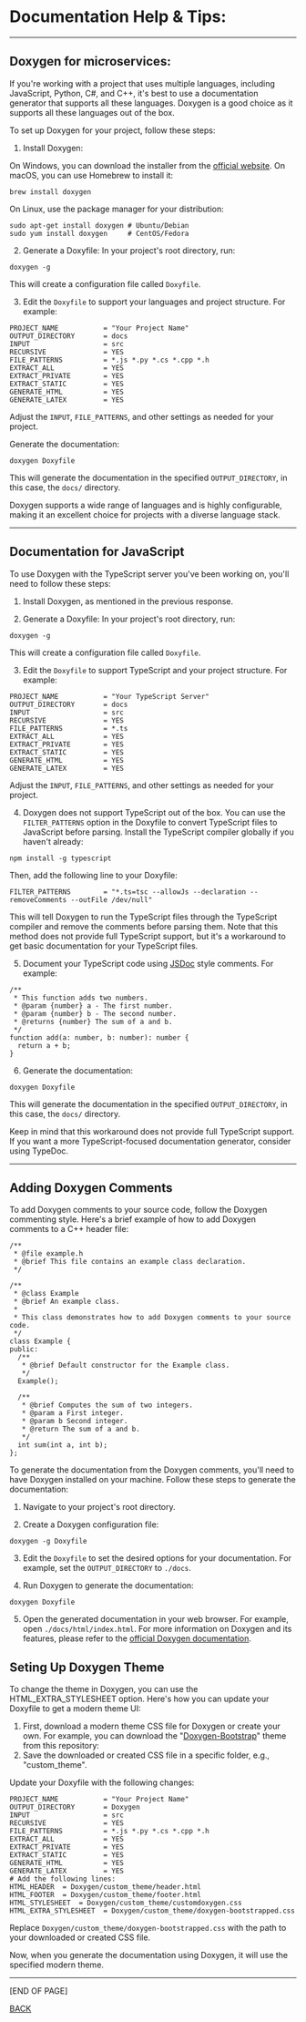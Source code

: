 # Documentation Help & Tips:
---

## Doxygen for microservices:

If you're working with a project that uses multiple languages, including JavaScript, Python, C#, and C++, it's best to use a documentation generator that supports all these languages. Doxygen is a good choice as it supports all these languages out of the box.

To set up Doxygen for your project, follow these steps:

1. Install Doxygen:

On Windows, you can download the installer from the [official website](https://www.doxygen.nl/download.html). On macOS, you can use Homebrew to install it:
```
brew install doxygen
```
On Linux, use the package manager for your distribution:
```
sudo apt-get install doxygen # Ubuntu/Debian
sudo yum install doxygen     # CentOS/Fedora
```
2. Generate a Doxyfile:
In your project's root directory, run:
```
doxygen -g
```
This will create a configuration file called `Doxyfile`.

3. Edit the `Doxyfile` to support your languages and project structure. For example:
```
PROJECT_NAME           = "Your Project Name"
OUTPUT_DIRECTORY       = docs
INPUT                  = src
RECURSIVE              = YES
FILE_PATTERNS          = *.js *.py *.cs *.cpp *.h
EXTRACT_ALL            = YES
EXTRACT_PRIVATE        = YES
EXTRACT_STATIC         = YES
GENERATE_HTML          = YES
GENERATE_LATEX         = YES
```
Adjust the `INPUT`, `FILE_PATTERNS`, and other settings as needed for your project.

Generate the documentation:
```
doxygen Doxyfile
```
This will generate the documentation in the specified `OUTPUT_DIRECTORY`, in this case, the `docs/` directory.

Doxygen supports a wide range of languages and is highly configurable, making it an excellent choice for projects with a diverse language stack.

---

## Documentation for JavaScript

To use Doxygen with the TypeScript server you've been working on, you'll need to follow these steps:

1. Install Doxygen, as mentioned in the previous response.

2. Generate a Doxyfile:
In your project's root directory, run:
```
doxygen -g
```
This will create a configuration file called `Doxyfile`.

3. Edit the `Doxyfile` to support TypeScript and your project structure. For example:
```
PROJECT_NAME           = "Your TypeScript Server"
OUTPUT_DIRECTORY       = docs
INPUT                  = src
RECURSIVE              = YES
FILE_PATTERNS          = *.ts
EXTRACT_ALL            = YES
EXTRACT_PRIVATE        = YES
EXTRACT_STATIC         = YES
GENERATE_HTML          = YES
GENERATE_LATEX         = YES
```
Adjust the `INPUT`, `FILE_PATTERNS`, and other settings as needed for your project.

4. Doxygen does not support TypeScript out of the box. You can use the `FILTER_PATTERNS` option in the Doxyfile to convert TypeScript files to JavaScript before parsing. Install the TypeScript compiler globally if you haven't already:
```
npm install -g typescript
```
Then, add the following line to your Doxyfile:
```
FILTER_PATTERNS        = "*.ts=tsc --allowJs --declaration --removeComments --outFile /dev/null"
```
This will tell Doxygen to run the TypeScript files through the TypeScript compiler and remove the comments before parsing them. Note that this method does not provide full TypeScript support, but it's a workaround to get basic documentation for your TypeScript files.

5. Document your TypeScript code using [JSDoc](https://jsdoc.app/) style comments. For example:
```
/**
 * This function adds two numbers.
 * @param {number} a - The first number.
 * @param {number} b - The second number.
 * @returns {number} The sum of a and b.
 */
function add(a: number, b: number): number {
  return a + b;
}
```

6. Generate the documentation:
```
doxygen Doxyfile
```
This will generate the documentation in the specified `OUTPUT_DIRECTORY`, in this case, the `docs/` directory.

Keep in mind that this workaround does not provide full TypeScript support. If you want a more TypeScript-focused documentation generator, consider using TypeDoc.

---

## Adding Doxygen Comments

To add Doxygen comments to your source code, follow the Doxygen commenting style. Here's a brief example of how to add Doxygen comments to a C++ header file:
```
/**
 * @file example.h
 * @brief This file contains an example class declaration.
 */

/**
 * @class Example
 * @brief An example class.
 *
 * This class demonstrates how to add Doxygen comments to your source code.
 */
class Example {
public:
  /**
   * @brief Default constructor for the Example class.
   */
  Example();

  /**
   * @brief Computes the sum of two integers.
   * @param a First integer.
   * @param b Second integer.
   * @return The sum of a and b.
   */
  int sum(int a, int b);
};
```
To generate the documentation from the Doxygen comments, you'll need to have Doxygen installed on your machine. Follow these steps to generate the documentation:

1. Navigate to your project's root directory.

2. Create a Doxygen configuration file:
```
doxygen -g Doxyfile
```

3. Edit the `Doxyfile` to set the desired options for your documentation. For example, set the `OUTPUT_DIRECTORY` to `./docs`.

4. Run Doxygen to generate the documentation:
```
doxygen Doxyfile

```
5. Open the generated documentation in your web browser. For example, open `./docs/html/index.html`.
For more information on Doxygen and its features, please refer to the [official Doxygen documentation](https://www.doxygen.nl/manual/index.html).

## Seting Up Doxygen Theme

To change the theme in Doxygen, you can use the HTML_EXTRA_STYLESHEET option. Here's how you can update your Doxyfile to get a modern theme UI:

1. First, download a modern theme CSS file for Doxygen or create your own. For example, you can download the "[Doxygen-Bootstrap](https://github.com/Velron/doxygen-bootstrapped)" theme from this repository: 
2. Save the downloaded or created CSS file in a specific folder, e.g., "custom_theme".

Update your Doxyfile with the following changes:

```
PROJECT_NAME           = "Your Project Name"
OUTPUT_DIRECTORY       = Doxygen
INPUT                  = src
RECURSIVE              = YES
FILE_PATTERNS          = *.js *.py *.cs *.cpp *.h
EXTRACT_ALL            = YES
EXTRACT_PRIVATE        = YES
EXTRACT_STATIC         = YES
GENERATE_HTML          = YES
GENERATE_LATEX         = YES
# Add the following lines:
HTML_HEADER  = Doxygen/custom_theme/header.html
HTML_FOOTER  = Doxygen/custom_theme/footer.html
HTML_STYLESHEET  = Doxygen/custom_theme/customdoxygen.css
HTML_EXTRA_STYLESHEET  = Doxygen/custom_theme/doxygen-bootstrapped.css
```
Replace `Doxygen/custom_theme/doxygen-bootstrapped.css` with the path to your downloaded or created CSS file.

Now, when you generate the documentation using Doxygen, it will use the specified modern theme.

---

[END OF PAGE]

[BACK](README.md)